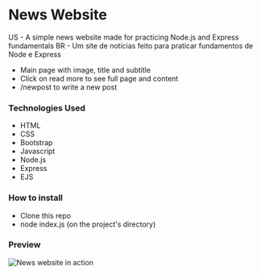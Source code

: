 # News Website

US - A simple news website made for practicing Node.js and Express fundamentals
BR - Um site de notícias feito para praticar fundamentos de Node e Express

- Main page with image, title and subtitle
- Click on read more to see full page and content
- /newpost  to write a new post

### Technologies Used
- HTML
- CSS
- Bootstrap
- Javascript
- Node.js
- Express
- EJS

### How to install
- Clone this repo
- node index.js (on the project's directory)

### Preview
![News website in action](https://media.giphy.com/media/OybpyaWsUbShq8q0SG/giphy.gif)

